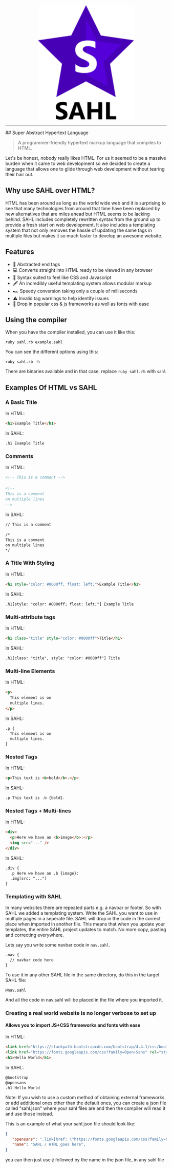 <center> <img src="assets/logo.png" width=300> </center>
<hr>
## Super Abstract Hypertext Language

> A programmer-friendly hypertext markup language that compiles to HTML.

Let's be honest, nobody really likes HTML. For us it seemed to be a massive burden when it came to web development so we decided to create a language that allows one to glide through web development without tearing their hair out.

## Why use SAHL over HTML?
HTML has been around as long as the world wide web and it is surprising to see that many technologies from around that time have been replaced by new alternatives that are miles ahead but HTML seems to be lacking behind. SAHL includes completely rewritten syntax from the ground up to provide a fresh start on web development. It also includes a templating system that not only removes the hassle of updating the same tags in multiple files but makes it so much faster to develop an awesome website.

## Features
 - 🚫 Abstracted end tags
 - 💻 Converts straight into HTML ready to be viewed in any browser
 - 🎨 Syntax suited to feel like CSS and Javascript
 - 🖋 An incredibly useful templating system allows modular markup
 - 🏎️ Speedy conversion taking only a couple of milliseconds
 - ⚠️ Invalid tag warnings to help identify issues
 - 💾 Drop in popular css & js frameworks as well as fonts with ease

## Using the compiler
When you have the compiler installed, you can use it like this:
```
ruby sahl.rb example.sahl
```
You can see the different options using this:
```
ruby sahl.rb -h
```
There are binaries available and in that case, replace `ruby sahl.rb` with `sahl`

## Examples Of HTML vs SAHL

### A Basic Title
In HTML:
```HTML
<h1>Example Title</h1>
```
In SAHL:
```
.h1 Example Title
```

### Comments
In HTML:
```HTML
<!-- This is a comment -->

<!-- 
This is a comment
on multiple lines
-->
```
In SAHL:
```
// This is a comment

/*
This is a comment
on multiple lines
*/
```

### A Title With Styling
In HTML:
```HTML
<h1 style="color: #0000ff; float: left;">Example Title</h1>
```
In SAHL:
```
.h1[style: "color: #0000ff; float: left;"] Example Title
```

### Multi-attribute tags
In HTML:
```HTML
<h1 class="title" style="color: #0000ff">Title</h1>
```
In SAHL:
```
.h1[class: "title", style: "color: #0000ff"] Title
```

### Multi-line Elements
In HTML:
```HTML
<p>
  This element is on
  multiple lines.
</p>
```
In SAHL:
```
.p {
  This element is on
  multiple lines.
}
```

### Nested Tags
In HTML:
```HTML
<p>This text is <b>bold</b>.</p>
```
In SAHL:
```
.p This text is .b {bold}.
```

### Nested Tags + Multi-lines
In HTML:
```HTML
<div>
  <p>Here we have an <b>image</b>:</p>
  <img src="..." />
</div>
```
In SAHL:
```
.div {
  .p Here we have an .b {image}:
  .img[src: "..."]
}
```

### Templating with SAHL
In many websites there are repeated parts e.g. a navbar or footer. So with SAHL we added a templating system.
Write the SAHL you want to use in multiple pages in a seperate file. SAHL will drop in the code in the correct place when imported in another file.
This means that when you update your templates, the entire SAHL project updates to match. No more copy, pasting and correcting everywhere.

Lets say you write some navbar code in `nav.sahl`.
```
.nav {
  // navbar code here
}
```
To use it in any other SAHL file in the same directory, do this in the target SAHL file:
```
@nav.sahl
```
And all the code in nav.sahl will be placed in the file where you imported it.

### Creating a real world website is no longer verbose to set up
#### Allows you to import JS+CSS frameworks and fonts with ease
In HTML:
```HTML
<link href="https://stackpath.bootstrapcdn.com/bootstrap/4.4.1/css/bootstrap.min.css" rel="stylesheet" integrity="sha384-Vkoo8x4CGsO3+Hhxv8T/Q5PaXtkKtu6ug5TOeNV6gBiFeWPGFN9MuhOf23Q9Ifjh" crossorigin="anonymous">
<link href="https://fonts.googleapis.com/css?family=Open+Sans" rel="stylesheet" type="text/css">
<h1>Hello World</h1>
```
In SAHL:
```
@bootstrap
@opensans
.h1 Hello World
```

Note: If you wish to use a custom method of obtaining external frameworks or add additional ones other than the default ones, you can create a json file called "sahl.json" where your sahl files are and then the compiler will read it and use those instead.

This is an example of what your sahl.json file should look like:
```JSON
{
   "opensans": ".link[href: \"https://fonts.googleapis.com/css?family=Open+Sans\", rel: \"stylesheet\", type: \"text/css\"]",
   "name": "SAHL / HTML goes here",
}
```
you can then just use `@` followed by the name in the json file, in any sahl file
